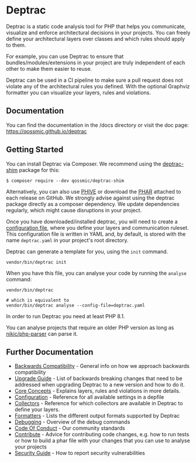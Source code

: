 # Deptrac

Deptrac is a static code analysis tool for PHP that helps you communicate,
visualize and enforce architectural decisions in your projects. You can freely
define your architectural layers over classes and which rules should apply to
them.

For example, you can use Deptrac to ensure that bundles/modules/extensions in
your project are truly independent of each other to make them easier to reuse.

Deptrac can be used in a CI pipeline to make sure a pull request does not
violate any of the architectural rules you defined. With the optional Graphviz
formatter you can visualize your layers, rules and violations.

## Documentation

You can find the documentation in the /docs directory or visit the doc page:
https://qossmic.github.io/deptrac

## Getting Started

You can install Deptrac via Composer. We recommend using the
[deptrac-shim](https://github.com/qossmic/deptrac-shim) package for this:

```console
$ composer require --dev qossmic/deptrac-shim
```

Alternatively, you can also use [PHIVE](docs/index.md#phive) or download the
[PHAR](docs/index.md#phar) attached to each release on GitHub.
We strongly advise against using the deptrac package directly as a composer dependency.
We update dependencies regularly, which might cause disruptions in your project.

Once you have downloaded/installed deptrac, you will need to create a
[configuration file](docs/index.md#configuration), where you define your layers and
communication ruleset. This configuration file is written in YAML and, by default,
is stored with the name `deptrac.yaml` in your project's root directory.

Deptrac can generate a template for you, using the `init` command.

```console
vendor/bin/deptrac init
```

When you have this file, you can analyse your code by
running the `analyse` command:

```console
vendor/bin/deptrac

# which is equivalent to
vendor/bin/deptrac analyse --config-file=deptrac.yaml
```

In order to run Deptrac you need at least PHP 8.1.

You can analyse projects that require an older PHP version as long as
[nikic/php-parser](https://github.com/nikic/PHP-Parser) can parse it.

## Further Documentation

* [Backwards Compatibility](docs/bc_policy.md) - General info on how we approach
  backwards compatibility
* [Upgrade Guide](docs/upgrade.md) - List of backwards breaking changes that
  need to be addressed when upgrading Deptrac to a new version and how to do it.
* [Core Concepts](docs/concepts.md) - Explains layers, rules and violations in
  more details.
* [Configuration](docs/configuration.md) - Reference for all available settings
  in a depfile
* [Collectors](docs/collectors.md) - Reference for which collectors are
  available in Deptrac to define your layers.
* [Formatters](docs/formatters.md) - Lists the different output formats
  supported by Deptrac
* [Debugging](docs/debugging.md) - Overview of the debug commands
* [Code Of Conduct](docs/CODE_OF_CONDUCT.md) - Our community standards
* [Contribute](docs/CONTRIBUTING.md) - Advice for contributing code changes,
  e.g. how to run tests or how to build a phar file with your changes that you
  can use to analyse your projects
* [Security Guide](docs/SECURITY.md) - How to report security vulnerabilities
